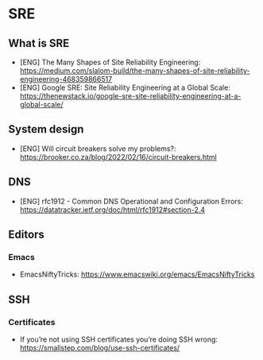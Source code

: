 # SRE
## What is SRE

* [ENG] The Many Shapes of Site Reliability Engineering: https://medium.com/slalom-build/the-many-shapes-of-site-reliability-engineering-468359866517
* [ENG] Google SRE: Site Reliability Engineering at a Global Scale: https://thenewstack.io/google-sre-site-reliability-engineering-at-a-global-scale/

## System design

* [ENG] Will circuit breakers solve my problems?: https://brooker.co.za/blog/2022/02/16/circuit-breakers.html

## DNS

* [ENG] rfc1912 - Common DNS Operational and Configuration Errors: https://datatracker.ietf.org/doc/html/rfc1912#section-2.4

## Editors
### Emacs

* EmacsNiftyTricks: https://www.emacswiki.org/emacs/EmacsNiftyTricks

## SSH
### Certificates

* If you’re not using SSH certificates you’re doing SSH wrong: https://smallstep.com/blog/use-ssh-certificates/
